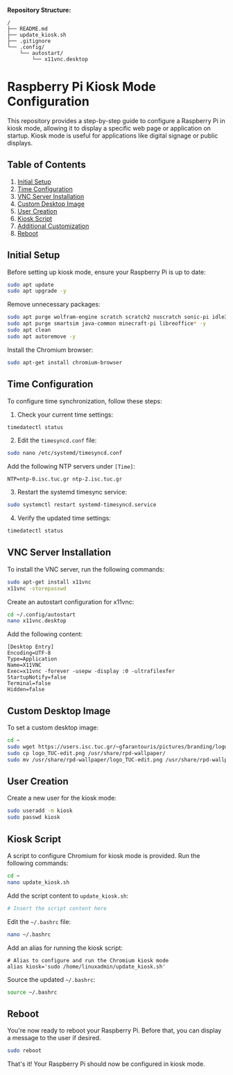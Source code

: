 **Repository Structure:**

```
/
├── README.md
├── update_kiosk.sh
├── .gitignore
└── .config/
    └── autostart/
        └── x11vnc.desktop
```

# Raspberry Pi Kiosk Mode Configuration

This repository provides a step-by-step guide to configure a Raspberry Pi in kiosk mode, allowing it to display a specific web page or application on startup. Kiosk mode is useful for applications like digital signage or public displays.

## Table of Contents

1. [Initial Setup](#initial-setup)
2. [Time Configuration](#time-configuration)
3. [VNC Server Installation](#vnc-server-installation)
4. [Custom Desktop Image](#custom-desktop-image)
5. [User Creation](#user-creation)
6. [Kiosk Script](#kiosk-script)
7. [Additional Customization](#additional-customization)
8. [Reboot](#reboot)

## Initial Setup

Before setting up kiosk mode, ensure your Raspberry Pi is up to date:

```bash
sudo apt update
sudo apt upgrade -y
```

Remove unnecessary packages:

```bash
sudo apt purge wolfram-engine scratch scratch2 nuscratch sonic-pi idle3 -y
sudo apt purge smartsim java-common minecraft-pi libreoffice* -y
sudo apt clean
sudo apt autoremove -y
```

Install the Chromium browser:

```bash
sudo apt-get install chromium-browser
```

## Time Configuration

To configure time synchronization, follow these steps:

1. Check your current time settings:

```bash
timedatectl status
```

2. Edit the `timesyncd.conf` file:

```bash
sudo nano /etc/systemd/timesyncd.conf
```

Add the following NTP servers under `[Time]`:

```
NTP=ntp-0.isc.tuc.gr ntp-2.isc.tuc.gr
```

3. Restart the systemd timesync service:

```bash
sudo systemctl restart systemd-timesyncd.service
```

4. Verify the updated time settings:

```bash
timedatectl status
```

## VNC Server Installation

To install the VNC server, run the following commands:

```bash
sudo apt-get install x11vnc
x11vnc -storepasswd
```

Create an autostart configuration for x11vnc:

```bash
cd ~/.config/autostart
nano x11vnc.desktop
```

Add the following content:

```plaintext
[Desktop Entry]
Encoding=UTF-8
Type=Application
Name=X11VNC
Exec=x11vnc -forever -usepw -display :0 -ultrafilexfer
StartupNotify=false
Terminal=false
Hidden=false
```

## Custom Desktop Image

To set a custom desktop image:

```bash
cd ~
sudo wget https://users.isc.tuc.gr/~gfarantouris/pictures/branding/logo_TUC-edit.png
sudo cp logo_TUC-edit.png /usr/share/rpd-wallpaper/
sudo mv /usr/share/rpd-wallpaper/logo_TUC-edit.png /usr/share/rpd-wallpaper/logo_TUC.png
```

## User Creation

Create a new user for the kiosk mode:

```bash
sudo useradd -m kiosk
sudo passwd kiosk
```

## Kiosk Script

A script to configure Chromium for kiosk mode is provided. Run the following commands:

```bash
cd ~
nano update_kiosk.sh
```

Add the script content to `update_kiosk.sh`:

```bash
# Insert the script content here
```

Edit the `~/.bashrc` file:

```bash
nano ~/.bashrc
```

Add an alias for running the kiosk script:

```plaintext
# Alias to configure and run the Chromium kiosk mode
alias kiosk='sudo /home/linuxadmin/update_kiosk.sh'
```

Source the updated `~/.bashrc`:

```bash
source ~/.bashrc
```

## Reboot

You're now ready to reboot your Raspberry Pi. Before that, you can display a message to the user if desired.

```bash
sudo reboot
```

That's it! Your Raspberry Pi should now be configured in kiosk mode.
